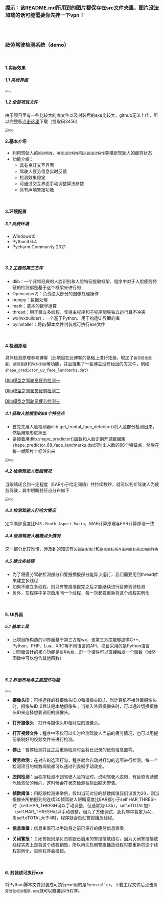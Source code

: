 ### 提示：该README.md所用到的图片都保存在src文件夹里，图片没法加载的话可能需要你先挂一下vpn！
<br></br>


### 疲劳驾驶检测系统（demo）
<br>


#### 1.实际效果

##### 1.1 系统界面

<img src="https://raw.githubusercontent.com/ChongbinZhao/fatigue-driving-detection/master/pic/2.png" alt="img" style="zoom: 50%;" />
<br>


##### 1.2 全部项目文件

由于项目里有一些比较大的库文件以及封装后的exe比较大，github无法上传，所以完整版[点击这里](https://pan.baidu.com/s/17ehBuduMEbJF8OS6q9IWWQ?pwd=3456)下载（提取码3456）

<img src="https://raw.githubusercontent.com/ChongbinZhao/fatigue-driving-detection/master/pic/1.png" alt="img" style="zoom: 67%;" />
<br>

#### 2.基本介绍

- 利用驾驶人的`眼动特性`、`嘴部运动特性`和`头部运动特性`等推断驾驶人的疲劳状态
- 功能介绍：
  - 具有良好交互界面
  - 驾驶人疲劳信息实时反馈
  - 检测效果稳定
  - 可通过交互界面手动调整算法参数 
  - 具有声响警报功能
<br>


#### 3.环境配置

##### 3.1 系统环境

- Windows10
- Python3.6.4
- Pycharm Community 2021
<br>
 

##### 3.2 主要的第三方库

- dlib：一个非常经典的人脸识别和人脸特征提取框架，程序中对于人脸疲劳特征的检测都是基于这个框架来进行的
- Opencv(cv2)：负责绝大部分的图像处理操作
- numpy：数据处理
- math：基本的数学运算
- thread：用于建立多线程，使得主程序和子程序能够独立运行且不冲突
- wx(wxbuilder)：一个基于Python、用于构造UI界面的库
- pyinstaller：将py脚本文件封装成可执行exe文件
<br>




#### 4.检测原理

具体检测原理参考博客（此项目在此博客的基础上进行拓展，增加了`疲劳信息重置`、`疲劳警报`和`软件封装`等功能，并且搜集了一些博主没有给出的库文件，例如`shape_predictor_68_face_landmarks.dat`）

[Dlib模型之驾驶员疲劳检测一](https://cungudafa.blog.csdn.net/article/details/103477960)

[Dlib模型之驾驶员疲劳检测二](https://cungudafa.blog.csdn.net/article/details/103496881)

[Dlib模型之驾驶员疲劳检测三](https://cungudafa.blog.csdn.net/article/details/103499230)
<br>


##### 4.1 获取人脸模型的68个特征点

- 首先先用人脸检测器dlib.get_frontal_face_detector()将人脸部分检测出来，然后用矩形框标出
- 紧接着用dlib.shape_predictor()函数和人脸识别开源数据集shape_predictor_68_face_landmarks.dat识别出人脸的68个特征点，然后在每一帧图片上标注出来

<img src="https://raw.githubusercontent.com/ChongbinZhao/fatigue-driving-detection/master/pic/3.png" alt="img" style="zoom: 67%;" />
<br>


##### 4.2 检测驾驶人眨眼情况

当眼睛闭合到一定程度（EAR小于给定阈值）并持续数秒，就可以判断驾驶人为疲劳驾驶，其中眼睛特征点分布如下

<img src="https://raw.githubusercontent.com/ChongbinZhao/fatigue-driving-detection/master/pic/4.png" alt="img" style="zoom: 67%;" />
<br>




##### 4.3 检测驾驶人打哈欠情况

定义嘴部宽度比`MAR：Mouth Aspect Ratio`，MAR计算原理与EAR计算原理一致
<br>


##### 4.4 检测驾驶人瞌睡点头情况

这一部分比较难懂，涉及到的知识有`头部姿态估计`和`像素坐标系与空间坐标系之间的转换`
<br>


##### 4.5 建立多线程

- 为了将疲劳驾驶检测部分和警报播报部分能异步运行，我们需要用到thread库来建立多线程
- 如果不建立多线程，则只有警报播报完之后才能继续进行疲劳驾驶检测
- 另外，在程序中多次启用同一个线程，每一次都要重新将这个线程实例化
<br>


#### 5. UI界面

##### 5.1 基本工具

- 此项目所构造的UI界面基于第三方库wx，该第三方库能够提供C++、Python、PHP、Lua、XRC等不同语言的API，项目采用的是Python语言
- UI界面设计的核心功能是`信号和槽`，即一个控件可以直接触发一个函数（当然函数中可以包含其他函数）
<br>


##### 5.2 界面布局与主要控件功能

<img src="https://raw.githubusercontent.com/ChongbinZhao/fatigue-driving-detection/master/pic/2.png" alt="img" style="zoom: 50%;" />
<br>


- **摄像头ID**：可控选择的有摄像头ID_0和摄像头ID_1，当计算机不接外置摄像头时，摄像头ID_0默认是本地摄像头；当接入外置摄像头时，可以通过切换摄像头ID来选择想要调用的摄像头。



- **打开摄像头**：打开与摄像头ID相对应的摄像头。



- **打开视频文件**：程序中不仅可以实时检测驾驶人当前的疲劳情况，也可以用提前录制好的视频文件来进行检测。



- **停止**：暂停检测并且之后重新检测时会将已记录的疲劳信息置零。



- **疲劳检测**：在对应的选项打勾，程序就会自动对打勾的选项进行检测。每一个检测项目的帧数阈值都可以通过列表框手动改变。



- **脱岗检测**：当程序检测不到驾驶人脸特征时，说明驾驶人脱岗，有疲劳驾驶或危险驾驶的倾向，这时候会在状态检测栏输出脱岗警告。



- **帧数阈值**：用眨眼检测来举例，假如当前对应的帧数阈值我们设置为20，则当摄像头所拍摄到的连续20帧驾驶人眼睛宽度比EAR都小于self.HAR_THRESH时（self.HAR_THRESH可以手动调整，但通常为0.35），self.eTOTAL加1（self.HAR_THRESH可以手动调整，但为了方便调试，此程序中暂定为4），当self.eTOTAL大于4时，程序就会启动警报播放线程。



- **信息重置**：信息重置可以手动将之前已保存的疲劳信息置零。



- **关闭警报**：关闭警报则是负责销毁已启用的警报播放线程，因为关闭警报播放线程实质上是将这个线程销毁，所以再次启用警报播放线程时要重新将这个线程实例化，否则程序会报错。
<br>


#### 6. 封装成可执行exe

将Python脚本文件封装成可执行exe用的是`Pyinstaller`，下载工程文件后点击`疲劳驾驶检测程序.exe`就可以直接运行程序。
<br>
